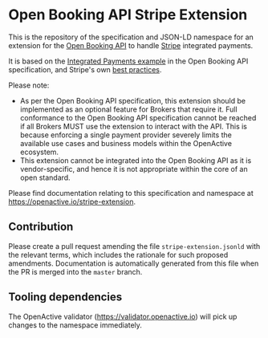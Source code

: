 # Open Booking API Stripe Extension
This is the repository of the specification and JSON-LD namespace for an extension for the [Open Booking API](https://openactive.io/open-booking-api/EditorsDraft/1.0CR3/) to handle [Stripe](https://stripe.com/) integrated payments.

It is based on the [Integrated Payments example](https://openactive.io/open-booking-api/EditorsDraft/1.0CR3/#extension-example-integrated-payments) in the Open Booking API specification, and Stripe's own [best practices](https://stripe.com/docs/payments/payment-intents#best-practices).

Please note:
- As per the Open Booking API specification, this extension should be implemented as an optional feature for Brokers that require it. Full conformance to the Open Booking API specification cannot be reached if all Brokers MUST use the extension to interact with the API. This is because enforcing a single payment provider severely limits the available use cases and business models within the OpenActive ecosystem.
- This extension cannot be integrated into the Open Booking API as it is vendor-specific, and hence it is not appropriate within the core of an open standard.

Please find documentation relating to this specification and namespace at https://openactive.io/stripe-extension.

## Contribution

Please create a pull request amending the file `stripe-extension.jsonld` with the relevant terms, which includes the rationale for such proposed amendments. Documentation is automatically generated from this file when the PR is merged into the `master` branch.

## Tooling dependencies

The OpenActive validator (https://validator.openactive.io) will pick up changes to the namespace immediately.
